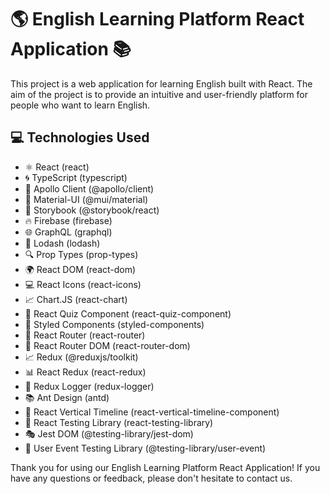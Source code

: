  <h1>🌎 English Learning Platform React Application 📚</h1>
<p>This project is a web application for learning English built with React. The aim of the project is to provide an intuitive and user-friendly platform for people who want to learn English.</p>

<h2>💻 Technologies Used</h2>
<ul>
    <li>⚛️ React (react)</li>
    <li>🌀 TypeScript (typescript)</li>
    <li>🚀 Apollo Client (@apollo/client)</li>
    <li>💎 Material-UI (@mui/material)</li>
    <li>📖 Storybook (@storybook/react)</li>
    <li>🔥 Firebase (firebase)</li>
    <li>🌐 GraphQL (graphql)</li>
    <li>🧮 Lodash (lodash)</li>
    <li>🔍 Prop Types (prop-types)</li>
    <li>🌍 React DOM (react-dom)</li>
    <li>💻 React Icons (react-icons)</li>
    <li>📈 Chart.JS (react-chart)</li>
    <li>📝 React Quiz Component (react-quiz-component)</li>
    <li>🎨 Styled Components (styled-components)</li>
    <li>🚦 React Router (react-router)</li>
    <li>🔗 React Router DOM (react-router-dom)</li>
    <li>📈 Redux (@reduxjs/toolkit)</li>
    <li>📊 React Redux (react-redux)</li>
    <li>📝 Redux Logger (redux-logger)</li>
    <li>📚 Ant Design (antd)</li>
    <li>📆 React Vertical Timeline (react-vertical-timeline-component)</li>
    <li>🧪 React Testing Library (react-testing-library)</li>
    <li>🎭 Jest DOM (@testing-library/jest-dom)</li>
    <li>🤖 User Event Testing Library (@testing-library/user-event)</li>
</ul>
<p>Thank you for using our English Learning Platform React Application! If you have any questions or feedback, please don't hesitate to contact us.</p>
